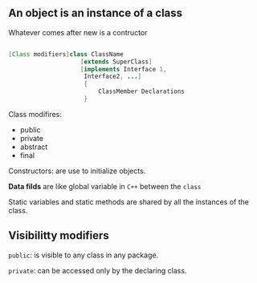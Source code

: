 ## An object is an instance of a class

Whatever comes after new is a contructor

```java

[Class modifiers]class ClassName
                    [extends SuperClass]
                    [implements Interface 1,
                     Interface2, ...]
                     {
                         ClassMember Declarations
                     }

```                    
Class modifires:

- public
- private 
- abstract
- final

Constructors: are use to initialize objects.

**Data filds** are like global variable in `C++` between the `class`

Static variables and static methods are shared by all the instances of the class.

## Visibilitty modifiers

`public`: is visible to any class in any package.

`private`: can be accessed only by the declaring class.
